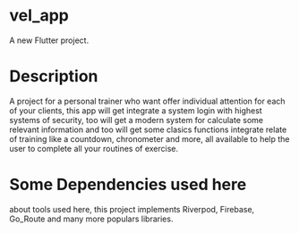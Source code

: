 # vel_app

A new Flutter project.

# Description
A project for a personal trainer who want offer individual attention for each of your clients, this app will get integrate a system login with highest systems of security, too will get a modern system for calculate some relevant information and too will get some clasics functions integrate relate of training like a countdown, chronometer and more, all available to help the user to complete all your routines of exercise. 

# Some Dependencies used here
about tools used here, this project implements Riverpod, Firebase, Go_Route and many more populars libraries.
